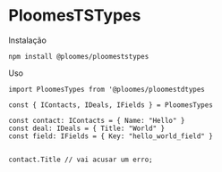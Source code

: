 # PloomesTSTypes

Instalação

`npm install @ploomes/ploomeststypes`

Uso

`import PloomesTypes from '@ploomes/ploomestdtypes`

```TS
const { IContacts, IDeals, IFields } = PloomesTypes

const contact: IContacts = { Name: "Hello" }
const deal: IDeals = { Title: "World" }
const field: IFields = { Key: "hello_world_field" }


contact.Title // vai acusar um erro;
```
